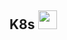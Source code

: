 <h2> K8s <img src="https://media.giphy.com/media/WUlplcMpOCEmTGBtBW/giphy.gif" width="30"> 
  </h2>
